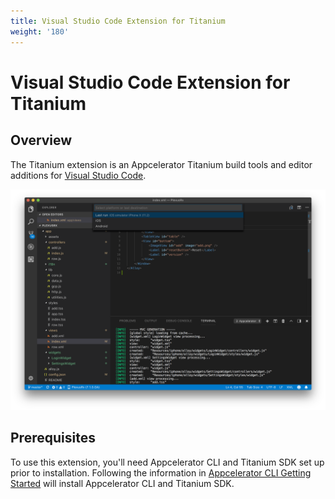 ```yaml
---
title: Visual Studio Code Extension for Titanium
weight: '180'
---
```


# Visual Studio Code Extension for Titanium

## Overview

The Titanium extension is an Appcelerator Titanium build tools and editor additions for [Visual Studio Code](https://code.visualstudio.com/).

![37837371-f0fc7bd6-2eac-11e8-822d-049cce038d15](./37837371-f0fc7bd6-2eac-11e8-822d-049cce038d15.png)

## Prerequisites

To use this extension, you'll need Appcelerator CLI and Titanium SDK set up prior to installation. Following the information in [Appcelerator CLI Getting Started](/guide/Appcelerator_CLI/Appcelerator_CLI_Getting_Started/) will install Appcelerator CLI and Titanium SDK.
